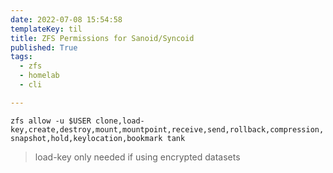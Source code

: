 ```yaml
---
date: 2022-07-08 15:54:58
templateKey: til
title: ZFS Permissions for Sanoid/Syncoid
published: True
tags:
  - zfs
  - homelab
  - cli

---
```



`zfs allow -u $USER clone,load-key,create,destroy,mount,mountpoint,receive,send,rollback,compression,snapshot,hold,keylocation,bookmark tank`

> load-key only needed if using encrypted datasets

